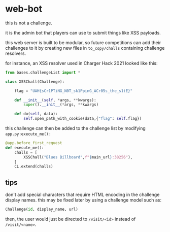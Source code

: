 web-bot
=======

this is not a challenge. 

it is the admin bot that players can use to submit things like XSS payloads.

this web server is built to be modular, so future competitions can add their challenges to it by creating new files in `to_copy/challs` containing challenge resolvers.

for instance, an XSS resolver used in Charger Hack 2021 looked like this:

```python
from bases.challengeList import *

class XSSChall(Challenge):

    flag = "UAH{sCr1PTiNG_N0T_sk1PpinG_ACr05s_the_s1tE}"

    def __init__(self, *args, **kwargs):
        super().__init__(*args, **kwargs)

    def do(self, data):
        self.open_path_with_cookie(data,{"flag": self.flag})
```

this challenge can then be added to the challenge list by modifying `app.py:execute_me()`:

```python
@app.before_first_request
def execute_me():
    challs = [
        XSSChall("Blues Billboard",f"{main_url}:38256"),
    ]
    CL.extend(challs)
```

tips
----

don't add special characters that require HTML encoding in the challenge display names. this may be fixed later by using a challenge model such as:

```python
Challenge(id, display_name, url)
```

then, the user would just be directed to `/visit/<id>` instead of `/visit/<name>`. 